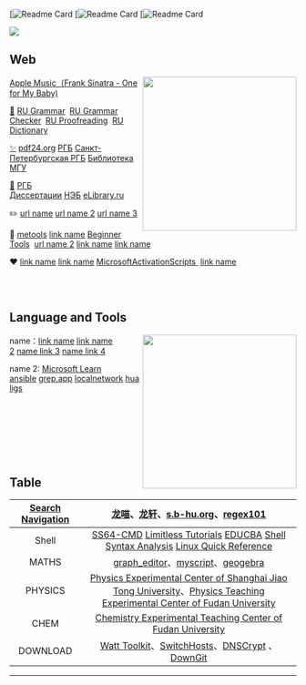 [![Readme Card](#)
[![Readme Card](#)
[![Readme Card](#)


<a>
  <img align="center" src="https://github.com/user-attachments/assets/fadd5aaa-1976-4684-a973-5dc2e2642557"/>
</a>

## Web 

<a href="https://music.apple.com/us/album/one-for-my-baby-and-one-more-for-the-road/1440948281?i=1440950537"><img align="right" src="https://github.com/user-attachments/assets/3a1bb3e7-4656-40ae-87c3-68b50749d238" width="270" height="270" />Apple Music（Frank Sinatra - One for My Baby) </a>

[🔎](https://citaty.info/)&nbsp;<a href="https://www.russianforfree.com/" target="_blank">RU Grammar</a>  &nbsp;<a href="https://orfogrammka.ru/" target="_blank">RU Grammar Checker</a>  &nbsp;<a href="https://gramota.ru/" target="_blank">RU Proofreading</a> &nbsp;<a href="https://www.multitran.com/">RU Dictionary</a> 

[✨](#)&nbsp;<a href="https://tools.pdf24.org" target="_blank">pdf24.org</a>&nbsp;<a href="https://www.rsl.ru/"
 target="_blank">РГБ</a>&nbsp;<a href="https://www.library.spbu.ru/" target="_blank">Санкт-Петербургская РГБ</a> [Библиотека МГУ](https://www.msu.ru/en/library/)

[🔖](https://www.rusprofile.ru/)&nbsp;<a href="https://diss.rsl.ru/" target="_blank">РГБ Диссертации</a>&nbsp;<a href="https://нэб.рф/">НЭБ</a>&nbsp;<a href="https://www.elibrary.ru/">eLibrary.ru</a>

✏️ <a href="#" target="_blank">url name</a>&nbsp;<a href="#" target="_blank">url name 2</a> [url name 3](#)

🧰&nbsp;[metools](http://www.metools.info/other/subnetmask160.html)&nbsp;[link name]([#](https://нэб.рф/))&nbsp;<a href="https://c.runoob.com" target="_blank">Beginner Tools</a> &nbsp;[url name 2](#)&nbsp;[link name](#)&nbsp;[link name](https://www.msu.ru/en/library/)

❤️&nbsp;<a href="#" target="_blank">link name</a>&nbsp;<a href="#" target="_blank">link name</a>&nbsp;<a href="https://massgrave.dev" target="_blank">MicrosoftActivationScripts </a>&nbsp;[link name](#)

<br><br>

## Language and Tools

<a><img align="right" src="https://github.com/user-attachments/assets/719e3414-2dd5-45d5-bb28-b368f5220b2f" width="270" height="270" /></a>

name：[link name](#)&nbsp;[link name 2](#)&nbsp;[name link 3](#)&nbsp;[name link 4](#)

name 2: [Microsoft Learn](https://learn.microsoft.com/zh-cn/training/modules/implement-common-integration-features-finance-ops/10-exercise-1)  [ansible](http://www.tastones.com/stackoverflow/ansible/)&nbsp;[grep.app](https://grep.app)&nbsp;[localnetwork](http://localnetwork.cn/project-3/doc-200/)&nbsp;[hualigs](https://www.hualigs.cn)

<br><br><br><br><br><br>

## Table

|[Search Navigation](https://moyu.games/)| [龙喵](https://ailongmiao.com)、[龙轩](http://ilxdh.com)、[s.b-hu.org](https://s.b-hu.org/lite/)、[regex101](https://regex101.com/) |
| :-----------: | :----------------------------------------------------------: |
|Shell| <a href="https://ss64.com" target="_blank" >SS64-CMD</a> <a href="https://www.learnfk.com/batch-script/batch-script-aliases.html">Limitless Tutorials</a>  <a href="https://www.educba.com/powershell-base64/" target="_blank" >EDUCBA</a> <a href="https://www.explainshell.com">Shell Syntax Analysis</a> [Linux Quick Reference](https://wangchujiang.com/linux-command/) |
|MATHS|[graph_editor](https://csacademy.com/app/graph_editor/)、[myscript](http://webdemo.myscript.com)、[geogebra](https://www.geogebra.org/geometry)|
|PHYSICS|[Physics Experimental Center of Shanghai Jiao Tong University](https://pec.sjtu.edu.cn/ols/)、[Physics Teaching Experimental Center of Fudan University](http://phylab.fudan.edu.cn/doku.php)|
|CHEM| [Chemistry Experimental Teaching Center of Fudan University](http://www.ecce.fudan.edu.cn/a2/22/c5772a41506/page.htm) |
|DOWNLOAD| [Watt Toolkit](https://steampp.net)、[SwitchHosts](https://github.com/oldj/SwitchHosts)、[DNSCrypt](https://github.com/DNSCrypt/dnscrypt-proxy) 、[DownGit](https://minhaskamal.github.io/DownGit/#/home)|


---


<!-- 

 <b><i><a href="https://hoochanlon.github.io/hoochanlon" target="_blank">About me</a></i></b> <br>

<a href="#"><img align="right" src="./pictures/wx.png" width="200 " height="200" /></a>


-->
